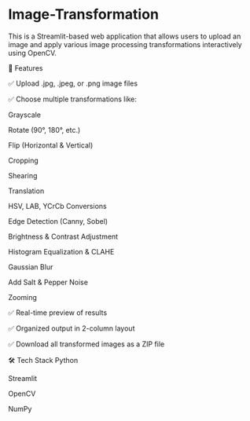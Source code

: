 # Image-Transformation

This is a Streamlit-based web application that allows users to upload an image and apply various image processing transformations interactively using OpenCV.

🚀 Features

✅ Upload .jpg, .jpeg, or .png image files

✅ Choose multiple transformations like:

Grayscale

Rotate (90°, 180°, etc.)

Flip (Horizontal & Vertical)

Cropping

Shearing

Translation

HSV, LAB, YCrCb Conversions

Edge Detection (Canny, Sobel)

Brightness & Contrast Adjustment

Histogram Equalization & CLAHE

Gaussian Blur

Add Salt & Pepper Noise

Zooming

✅ Real-time preview of results

✅ Organized output in 2-column layout

✅ Download all transformed images as a ZIP file

🛠️ Tech Stack
Python

Streamlit

OpenCV

NumPy

